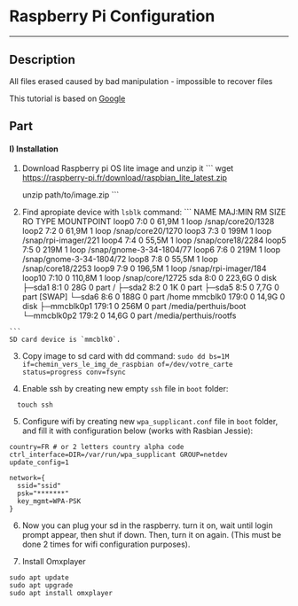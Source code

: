 # Raspberry Pi Configuration
  ------

  ## Description
  All files erased caused by bad manipulation - impossible to recover files

  This tutorial is based on [Google](https://google.fr)
  ## Part

  #### I) Installation

  1. Download Raspberry pi OS lite image and unzip it
    ```
      wget https://raspberry-pi.fr/download/raspbian_lite_latest.zip

      unzip path/to/image.zip
    ```

  2. Find apropiate device with `lsblk` command:
    ```
    NAME        MAJ:MIN RM   SIZE RO TYPE MOUNTPOINT
loop0         7:0    0  61,9M  1 loop /snap/core20/1328
loop2         7:2    0  61,9M  1 loop /snap/core20/1270
loop3         7:3    0   199M  1 loop /snap/rpi-imager/221
loop4         7:4    0  55,5M  1 loop /snap/core18/2284
loop5         7:5    0   219M  1 loop /snap/gnome-3-34-1804/77
loop6         7:6    0   219M  1 loop /snap/gnome-3-34-1804/72
loop8         7:8    0  55,5M  1 loop /snap/core18/2253
loop9         7:9    0 196,5M  1 loop /snap/rpi-imager/184
loop10        7:10   0 110,8M  1 loop /snap/core/12725
sda           8:0    0 223,6G  0 disk
├─sda1        8:1    0    28G  0 part /
├─sda2        8:2    0     1K  0 part
├─sda5        8:5    0   7,7G  0 part [SWAP]
└─sda6        8:6    0   188G  0 part /home
mmcblk0     179:0    0  14,9G  0 disk
├─mmcblk0p1 179:1    0   256M  0 part /media/perthuis/boot
└─mmcblk0p2 179:2    0  14,6G  0 part /media/perthuis/rootfs

    ```
    SD card device is `mmcblk0`.

  3. Copy image to sd card with dd command:
    ```
    sudo dd bs=1M if=chemin_vers_le_img_de_raspbian of=/dev/votre_carte status=progress conv=fsync
    ```

  4. Enable ssh by creating new empty `ssh` file in `boot` folder:
  ```
    touch ssh
  ```

  5. Configure wifi by creating new `wpa_supplicant.conf` file in `boot` folder, and fill it with configuration below (works with Rasbian Jessie):
  ```
  country=FR # or 2 letters country alpha code
  ctrl_interface=DIR=/var/run/wpa_supplicant GROUP=netdev
  update_config=1

  network={
    ssid="ssid"
    psk="*******"
    key_mgmt=WPA-PSK    
  }
  ```

  6. Now you can plug your sd in the raspberry. turn it on, wait until login prompt appear, then shut if down. Then, turn it on again. (This must be done 2 times for wifi configuration purposes).

  7. Install Omxplayer
  ```
  sudo apt update
  sudo apt upgrade
  sudo apt install omxplayer
  ```
